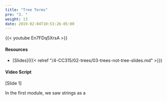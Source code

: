```yaml
---
title: "Tree Terms"
pre: "3. "
weight: 13
date: 2019-02-04T10:53:26-05:00
---
```


{{< youtube En7FDq5XrsA >}}

#### Resources
* [Slides]({{< relref "/4-CC315/02-trees/03-trees-not-tree-slides.md" >}})

#### Video Script

[Slide 1]

In the first module, we saw strings as a 